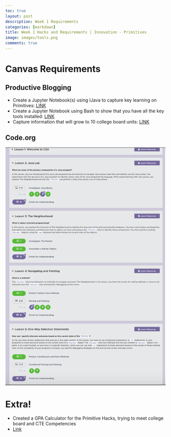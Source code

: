```yaml
---
toc: true
layout: post
description: Week 1 Requirements
categories: [markdown]
title: Week 1 Hacks and Requirements | Innovation - Primitives
image: images/tools.png
comments: true
---
```

# Canvas Requirements

## Productive Blogging
- Create a Jupyter Notebook(s) using IJava to capture key learning on Primitives: [LINK](https://akhilnandhakumar.github.io/CSA/jupyter/2022/08/25/primitives.html)
- Create a Jupyter Notebook using Bash to show that you have all the key tools installed: [LINK](https://akhilnandhakumar.github.io/CSA/jupyter/2022/08/25/installation-checks.html)
- Capture information that will grow to 10 college board units: [LINK](https://akhilnandhakumar.github.io/CSA/notes/)

## Code.org
![](https://github.com/AkhilNandhakumar/CSA/blob/master/images/Screen%20Shot%202022-08-28%20at%2012.22.40%20PM.png?raw=true "Code.org up to lesson 5 in OOP unit")

# Extra!
- Created a GPA Calculator for the Primitive Hacks, trying to meet college board and CTE Competencies
- [Link](https://akhilnandhakumar.github.io/CSA/jupyter/2022/08/25/primitives.html#Demonstrating-Primitive-Knowledge)




